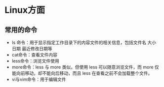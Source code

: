 # Linux方面

## 常用的命令

* ls 命令：用于显示指定工作目录下的内容文件的相关信息，包括文件名 大小 日期 最近修改日期等
* cat命令：查看文件内容
* less命令：浏览文件使用
* more命令：less 与 more 类似，但使用 less 可以随意浏览文件，而 more 仅能向前移动，却不能向后移动，而且 less 在查看之前不会加载整个文件。
* vi与vim命令：用于编辑文件




